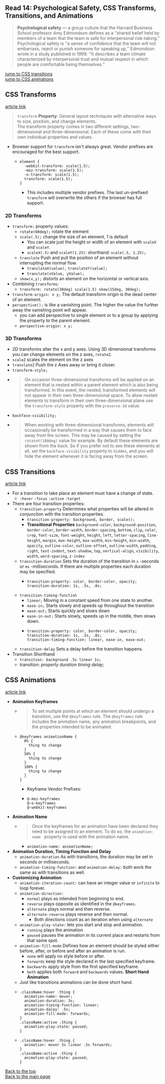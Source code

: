 ## Read 14: Psychological Safety, CSS Transforms, Transitions, and Animations

> **Psychological safety** — a group culture that the Harvard Business School professor Amy Edmondson defines as a ‘‘shared belief held by members of a team that the team is safe for interpersonal risk-taking.’’ Psychological safety is ‘‘a sense of confidence that the team will not embarrass, reject or punish someone for speaking up,’’ Edmondson wrote in a study published in 1999. ‘‘It describes a team climate characterized by interpersonal trust and mutual respect in which people are comfortable being themselves.’’

[jump to CSS transitions](#css-transitions)<br>
[jump to CSS animations](#css-animations)

## CSS Transforms
[article link](https://learn.shayhowe.com/advanced-html-css/css-transforms/)

> `transform` **Property**: General layout techniques with alternative ways to size, position, and change elements.<br>
The transform property comes in two different settings, two-dimensional and three-dimensional. Each of these come with their own individual properties and values.

+ Browser support for `transform` isn't always great.  Vendor prefixes are encouraged for the best support.
  + ```
    element {
      -webkit-transform: scale(1.5);
      -moz-transform: scale(1.5);
      -o-transform: scale(1.5);
      transform: scale(1.5);
    }
    ```
    + This includes multiple vendor prefixes.  The last un-prefixed `transform` will overwrite the others if the browser has full support.

### 2D Transforms
+ `transform:` property values:
  + `rotate(60deg);` rotate the element
  + `scale(.5);` change the size of an element, 1 is default
    + You can scale just the height or width of an element with `scaleX` and `scaleY`.
    + `scaleX(.5)` and `scaleY(1.25)`: shorthand: `scale(.5, 1.25);`
  + `translate` Push and pull the position of an element without interrupting the normal flow.
    + `translateX(value);` `translateY(value);`
    + `translate(xValue, yValue);`
  + `skew(x,y);` distorts an element on the horizontal or vertical axis.
+ Combining `transforms`:
  + `transform: rotate(30deg) scale(1.5) skew(15deg, 30deg);`
+ `transform-origin: x y;` The default transform origin is the dead center of an element.
+ `perspective();` is like a vanishing point.  The higher the value the further away the vanishing point will appear.
  + you can add perspective to single element or to a group by applying the property to the parent element.
  + `perspective-origin: x y;`


### 3D Transforms
+ 2D transforms alter the x and y axes.  Using 3D dimensional transforms you can change elements on the z axes, `rotateZ`.
+ `scaleZ` scales the element on the z axes
+ `translateZ` Push the z Axes away or bring it closer.
+ `transform-style;`
+ > On occasion three-dimensional transforms will be applied on an element that is nested within a parent element which is also being transformed. In this event, the nested, transformed elements will not appear in their own three-dimensional space. To allow nested elements to transform in their own three-dimensional plane use the `transform-style` property with the `preserve-3d` value.
+ `backface-visibility;`
+ > When working with three-dimensional transforms, elements will occasionally be transformed in a way that causes them to face away from the screen. This may be caused by setting the `rotateY(180deg)` value for example. By default these elements are shown from the back. So if you prefer not to see these elements at all, set the `backface-visibility` property to `hidden`, and you will hide the element whenever it is facing away from the screen.

## CSS Transitions
[article link](https://learn.shayhowe.com/advanced-html-css/transitions-animations/)

+ For a transition to take place an element must have a change of state.
  + `:hover` `:focus` `:active` `:target`
+ There are four transition properties:
  + `transition-property` Determines what properties will be altered in conjunction with the transition properties.
    + `transition-property: background, border, scale();` 
    + **Transitional Properties** `background-color`, `background-position`, `border-color`, `border-width`, `border-spacing`, `bottom`, `clip`, `color`, `crop`, `font-size`, `font-weight`, `height`, `left`, `letter-spacing`, `line-height`, `margin`, `max-height`, `max-width`, `min-height`, `min-width`, `opacity`, `outline-color`, `outline-offset`, `outline-width`, `padding`, `right`, `text-indent`, `text-shadow`, `top`, `vertical-align`, `visibility`, `width`, `word-spacing`, `z-index`
  + `transition-duration` Sets the duration of the transition in `s` -seconds or `ms` -milliseconds.  If there are multiple properties each duration may be specified.
    + ```
      transition-property: color, border-color, opacity;
      transition-duration: 1s, .5s, .8s;
      ```
  + `transition-timing-function` 
    + `linear;` Moving in a constant speed from one state to another.
    + `ease-in;` Starts slowly and speeds up throughout the transition
    + `ease-out;` Starts quickly and slows down
    + `ease-in-out;` Starts slowly, speeds up in the middle, then slows down.
    + ```
      transition-property: color, border-color, opacity;
      transition-duration: 1s, .5s, .8s;
      transition-timing-function: linear, ease-in, ease-out;
      ```
  + `transition-delay` Sets a delay before the transition happens.
+ Transition Shorthand
  + `transition: background .5s linear 1s;`
  + transition: *property* *duration* *timing* *delay*;


## CSS Animations
[article link](https://learn.shayhowe.com/advanced-html-css/transitions-animations/)

+ **Animation Keyframes**
  + > To set multiple points at which an element should undergo a transition, use the `@keyframes` rule. The `@keyframes` rule includes the animation name, any animation breakpoints, and the properties intended to be animated.
  + ```
    @keyframes animationName {
      0% {
        thing to change
      }
      50% {
        thing to change
      }
      100% {
        thing to change
      }
    }
    ```
    + Keyframe Vendor Prefixes:
    + ```
      @-moz-keyframes
      @-o-keyframes
      @-webkit-keyframes
      ```
+ **Animation Name**
  + > Once the keyframes for an animation have been declared they need to be assigned to an element. To do so, the `animation-name ` property is used with the animation name.
    + `animation-name: animationName;`
+ **Animation Duration, Timing Function and Delay**  
  + `animation-duration` As with transitions, the duration may be set in seconds or milliseconds.
  + `animation-timing-function:` and `animation-delay:` both work the same as with transitions as well.
+ **Customizing Animation**
  + `animation-iteration-count:` can have an integer value or `infinite` to loop forever.
  + `animation-direction:`
    + `normal` plays as intended from beginning to end.
    + `reverse` plays opposite as identified in the `@keyframes`.
    + `alternate` plays normal and then reverse.
    + `alternate-reverse` plays reverse and then normal.
      + Both directions count as an iteration when using `alternate`
  + `animation-play-state:` lets you start and stop and animation.
    + `running` plays the animation
    + `paused` pauses the animation in its current place and restarts from that same spot.
  + `animation-fill-mode` Defines how an element should be styled either before, after, or before and after an animation is run.
    + `none` will apply no style before or after.
    + `forwards` keep the style declared in the last specified keyframe.
    + `backwards` apply style from the first specified keyframe.
    + `both` applies both `forward` and `backwards` values.
**Short Hand Animation**
  + Just like transitions animations can be done short hand.
  + ```
    .className:hover .thing {
      animation-name: mover;
      animation-duration: 3s;
      animation-timing-function: linear;
      animation-daley: .5s;
      animation-fill-mode: forwards;
    }
    .className:active .thing {
      animation-play-state: paused;
    }
    ```
  + ```
    .className:hover .thing {
      animation: mover 3s linear .5s forwards;
    }
    .className:active .thing {
      animation-play-state: paused;
    }
    ```

[Back to the top](#read-14-psychological-safety-css-transforms-transitions-and-animations)<br>
[Back to the main page](../README.md) 
